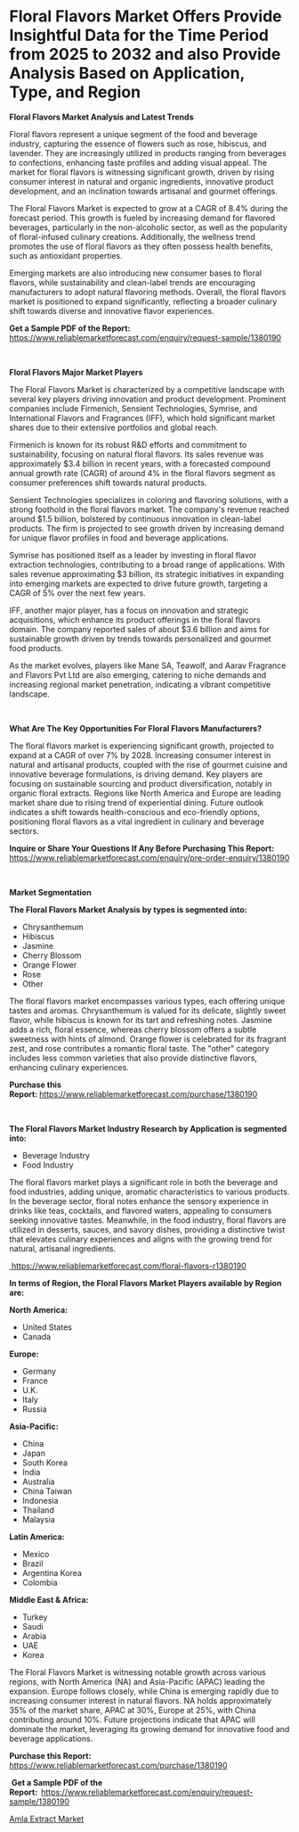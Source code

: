 <p><h1>Floral Flavors Market Offers Provide Insightful Data for the Time Period from 2025 to 2032 and also Provide Analysis Based on Application, Type, and Region</h1></p><p><strong>Floral Flavors Market Analysis and Latest Trends</strong></p>
<p><p>Floral flavors represent a unique segment of the food and beverage industry, capturing the essence of flowers such as rose, hibiscus, and lavender. They are increasingly utilized in products ranging from beverages to confections, enhancing taste profiles and adding visual appeal. The market for floral flavors is witnessing significant growth, driven by rising consumer interest in natural and organic ingredients, innovative product development, and an inclination towards artisanal and gourmet offerings.</p><p>The Floral Flavors Market is expected to grow at a CAGR of 8.4% during the forecast period. This growth is fueled by increasing demand for flavored beverages, particularly in the non-alcoholic sector, as well as the popularity of floral-infused culinary creations. Additionally, the wellness trend promotes the use of floral flavors as they often possess health benefits, such as antioxidant properties. </p><p>Emerging markets are also introducing new consumer bases to floral flavors, while sustainability and clean-label trends are encouraging manufacturers to adopt natural flavoring methods. Overall, the floral flavors market is positioned to expand significantly, reflecting a broader culinary shift towards diverse and innovative flavor experiences.</p></p>
<p><strong>Get a Sample PDF of the Report:&nbsp;</strong> <a href="https://www.reliablemarketforecast.com/enquiry/request-sample/1380190?utm_campaign=2781&utm_medium=2&utm_source=Github&utm_content=ia&utm_term=07042025&utm_id=floral-flavors">https://www.reliablemarketforecast.com/enquiry/request-sample/1380190</a></p>
<p>&nbsp;</p>
<p><strong>Floral Flavors Major Market Players</strong></p>
<p><p>The Floral Flavors Market is characterized by a competitive landscape with several key players driving innovation and product development. Prominent companies include Firmenich, Sensient Technologies, Symrise, and International Flavors and Fragrances (IFF), which hold significant market shares due to their extensive portfolios and global reach.</p><p>Firmenich is known for its robust R&D efforts and commitment to sustainability, focusing on natural floral flavors. Its sales revenue was approximately $3.4 billion in recent years, with a forecasted compound annual growth rate (CAGR) of around 4% in the floral flavors segment as consumer preferences shift towards natural products.</p><p>Sensient Technologies specializes in coloring and flavoring solutions, with a strong foothold in the floral flavors market. The company's revenue reached around $1.5 billion, bolstered by continuous innovation in clean-label products. The firm is projected to see growth driven by increasing demand for unique flavor profiles in food and beverage applications.</p><p>Symrise has positioned itself as a leader by investing in floral flavor extraction technologies, contributing to a broad range of applications. With sales revenue approximating $3 billion, its strategic initiatives in expanding into emerging markets are expected to drive future growth, targeting a CAGR of 5% over the next few years.</p><p>IFF, another major player, has a focus on innovation and strategic acquisitions, which enhance its product offerings in the floral flavors domain. The company reported sales of about $3.6 billion and aims for sustainable growth driven by trends towards personalized and gourmet food products.</p><p>As the market evolves, players like Mane SA, Teawolf, and Aarav Fragrance and Flavors Pvt Ltd are also emerging, catering to niche demands and increasing regional market penetration, indicating a vibrant competitive landscape.</p></p>
<p>&nbsp;</p>
<p><strong>What Are The Key Opportunities For Floral Flavors Manufacturers?</strong></p>
<p><p>The floral flavors market is experiencing significant growth, projected to expand at a CAGR of over 7% by 2028. Increasing consumer interest in natural and artisanal products, coupled with the rise of gourmet cuisine and innovative beverage formulations, is driving demand. Key players are focusing on sustainable sourcing and product diversification, notably in organic floral extracts. Regions like North America and Europe are leading market share due to rising trend of experiential dining. Future outlook indicates a shift towards health-conscious and eco-friendly options, positioning floral flavors as a vital ingredient in culinary and beverage sectors.</p></p>
<p><strong>Inquire or Share Your Questions If Any Before Purchasing This Report:</strong> <a href="https://www.reliablemarketforecast.com/enquiry/pre-order-enquiry/1380190?utm_campaign=2781&utm_medium=2&utm_source=Github&utm_content=ia&utm_term=07042025&utm_id=floral-flavors">https://www.reliablemarketforecast.com/enquiry/pre-order-enquiry/1380190</a></p>
<p>&nbsp;</p>
<p><strong>Market Segmentation</strong></p>
<p><strong>The Floral Flavors Market Analysis by types is segmented into:</strong></p>
<p><ul><li>Chrysanthemum</li><li>Hibiscus</li><li>Jasmine</li><li>Cherry Blossom</li><li>Orange Flower</li><li>Rose</li><li>Other</li></ul></p>
<p><p>The floral flavors market encompasses various types, each offering unique tastes and aromas. Chrysanthemum is valued for its delicate, slightly sweet flavor, while hibiscus is known for its tart and refreshing notes. Jasmine adds a rich, floral essence, whereas cherry blossom offers a subtle sweetness with hints of almond. Orange flower is celebrated for its fragrant zest, and rose contributes a romantic floral taste. The "other" category includes less common varieties that also provide distinctive flavors, enhancing culinary experiences.</p></p>
<p><strong>Purchase this Report:&nbsp;</strong><a href="https://www.reliablemarketforecast.com/purchase/1380190?utm_campaign=2781&utm_medium=2&utm_source=Github&utm_content=ia&utm_term=07042025&utm_id=floral-flavors">https://www.reliablemarketforecast.com/purchase/1380190</a></p>
<p>&nbsp;</p>
<p><strong>The Floral Flavors Market Industry Research by Application is segmented into:</strong></p>
<p><ul><li>Beverage Industry</li><li>Food Industry</li></ul></p>
<p><p>The floral flavors market plays a significant role in both the beverage and food industries, adding unique, aromatic characteristics to various products. In the beverage sector, floral notes enhance the sensory experience in drinks like teas, cocktails, and flavored waters, appealing to consumers seeking innovative tastes. Meanwhile, in the food industry, floral flavors are utilized in desserts, sauces, and savory dishes, providing a distinctive twist that elevates culinary experiences and aligns with the growing trend for natural, artisanal ingredients.</p></p>
<p><a href="https://www.reliablemarketforecast.com/floral-flavors-r1380190?utm_campaign=2781&utm_medium=2&utm_source=Github&utm_content=ia&utm_term=07042025&utm_id=floral-flavors">&nbsp;https://www.reliablemarketforecast.com/floral-flavors-r1380190</a></p>
<p><strong>In terms of Region, the Floral Flavors Market Players available by Region are:</strong></p>
<p>
    <p> <strong> North America: </strong>
        <ul>
            <li>United States</li>
            <li>Canada</li>
        </ul>
        </p> 
    <p> <strong> Europe: </strong>
        <ul>
            <li>Germany</li>
            <li>France</li>
            <li>U.K.</li>
            <li>Italy</li>
            <li>Russia</li>
        </ul>
        </p> 
    <p> <strong> Asia-Pacific: </strong>
        <ul>
            <li>China</li>
            <li>Japan</li>
            <li>South Korea</li>
            <li>India</li>
            <li>Australia</li>
            <li>China Taiwan</li>
            <li>Indonesia</li>
            <li>Thailand</li>
            <li>Malaysia</li>
        </ul>
        </p> 
    <p> <strong> Latin America: </strong>
        <ul>
            <li>Mexico</li>
            <li>Brazil</li>
            <li>Argentina Korea</li>
            <li>Colombia</li>
        </ul>
        </p> 
    <p> <strong> Middle East & Africa: </strong>
        <ul>
            <li>Turkey</li>
            <li>Saudi</li>
            <li>Arabia</li>
            <li>UAE</li>
            <li>Korea</li>
        </ul>
    </p>
    </p>
<p><p>The Floral Flavors Market is witnessing notable growth across various regions, with North America (NA) and Asia-Pacific (APAC) leading the expansion. Europe follows closely, while China is emerging rapidly due to increasing consumer interest in natural flavors. NA holds approximately 35% of the market share, APAC at 30%, Europe at 25%, with China contributing around 10%. Future projections indicate that APAC will dominate the market, leveraging its growing demand for innovative food and beverage applications.</p></p>
<p><strong>Purchase this Report: </strong><a href="https://www.reliablemarketforecast.com/purchase/1380190?utm_campaign=2781&utm_medium=2&utm_source=Github&utm_content=ia&utm_term=07042025&utm_id=floral-flavors">https://www.reliablemarketforecast.com/purchase/1380190</a></p>
<p>&nbsp;<strong>Get a Sample PDF of the Report:&nbsp;&nbsp;</strong><a href="https://www.reliablemarketforecast.com/enquiry/request-sample/1380190?utm_campaign=2781&utm_medium=2&utm_source=Github&utm_content=ia&utm_term=07042025&utm_id=floral-flavors">https://www.reliablemarketforecast.com/enquiry/request-sample/1380190</a></p>
<p><strong></strong></p>
<p><p><a href="https://github.com/watzondechao/Market-Research-Report-List-1/blob/main/amla-extract-market.md?utm_campaign=2781&utm_medium=2&utm_source=Github&utm_content=ia&utm_term=07042025&utm_id=floral-flavors">Amla Extract Market</a></p></p>